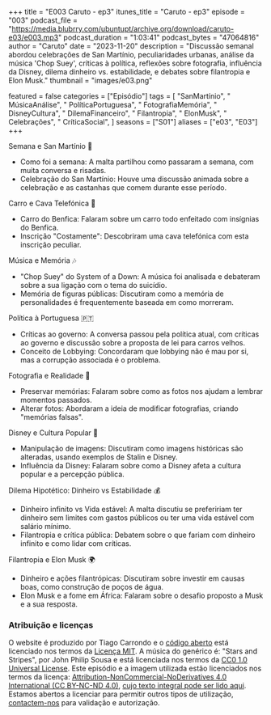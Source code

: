 +++
title = "E003 Caruto - ep3"
itunes_title = "Caruto - ep3"
episode = "003"
podcast_file = "https://media.blubrry.com/ubuntupt/archive.org/download/caruto-e03/e003.mp3"
podcast_duration = "1:03:41"
podcast_bytes = "47064816"
author = "Caruto"
date = "2023-11-20"
description = "Discussão semanal abordou celebrações de San Martínio, peculiaridades urbanas, análise da música 'Chop Suey', críticas à política, reflexões sobre fotografia, influência da Disney, dilema dinheiro vs. estabilidade, e debates sobre filantropia e Elon Musk."
thumbnail = "images/e03.png"

featured = false
categories = ["Episódio"]
tags = [
  "SanMartínio",
  " MúsicaAnálise",
  " PolíticaPortuguesa",
  " FotografiaMemória",
  " DisneyCultura",
  " DilemaFinanceiro",
  " Filantropia",
  " ElonMusk",
  " Celebrações",
  " CríticaSocial",
]
seasons = ["S01"]
aliases = ["e03", "E03"]
+++

Semana e San Martínio 🍂
- Como foi a semana: A malta partilhou como passaram a semana, com muita conversa e risadas.
- Celebração do San Martínio: Houve uma discussão animada sobre a celebração e as castanhas que comem durante esse período.

Carro e Cava Telefónica 🚗
- Carro do Benfica: Falaram sobre um carro todo enfeitado com insígnias do Benfica.
- Inscrição "Costamente": Descobriram uma cava telefónica com esta inscrição peculiar.

Música e Memória 🎶
- "Chop Suey" do System of a Down: A música foi analisada e debateram sobre a sua ligação com o tema do suicídio.
- Memória de figuras públicas: Discutiram como a memória de personalidades é frequentemente baseada em como morreram.

Política à Portuguesa 🇵🇹
- Críticas ao governo: A conversa passou pela política atual, com críticas ao governo e discussão sobre a proposta de lei para carros velhos.
- Conceito de Lobbying: Concordaram que lobbying não é mau por si, mas a corrupção associada é o problema.

Fotografia e Realidade 📸
- Preservar memórias: Falaram sobre como as fotos nos ajudam a lembrar momentos passados.
- Alterar fotos: Abordaram a ideia de modificar fotografias, criando "memórias falsas".

Disney e Cultura Popular 🏰
- Manipulação de imagens: Discutiram como imagens históricas são alteradas, usando exemplos de Stalin e Disney.
- Influência da Disney: Falaram sobre como a Disney afeta a cultura popular e a percepção pública.

Dilema Hipotético: Dinheiro vs Estabilidade 💰
- Dinheiro infinito vs Vida estável: A malta discutiu se prefeririam ter dinheiro sem limites com gastos públicos ou ter uma vida estável com salário mínimo.
- Filantropia e crítica pública: Debatem sobre o que fariam com dinheiro infinito e como lidar com críticas.

Filantropia e Elon Musk 🌍
- Dinheiro e ações filantrópicas: Discutiram sobre investir em causas boas, como construção de poços de água.
- Elon Musk e a fome em África: Falaram sobre o desafio proposto a Musk e a sua resposta.


### Atribuição e licenças
O website é produzido por Tiago Carrondo e o [código aberto](https://gitlab.com/podcastubuntuportugal/website) está licenciado nos termos da [Licença MIT](https://gitlab.com/podcastubuntuportugal/website/main/LICENSE).
A música do genérico é: "Stars and Stripes", por John Philip Sousa e está licenciada nos termos da [CC0 1.0 Universal License](https://creativecommons.org/publicdomain/zero/1.0/).
Este episódio e a imagem utilizada estão licenciados nos termos da licença: [Attribution-NonCommercial-NoDerivatives 4.0 International (CC BY-NC-ND 4.0)](https://creativecommons.org/licenses/by-nc-nd/4.0/), [cujo texto integral pode ser lido aqui](https://creativecommons.org/licenses/by-nc-nd/4.0/legalcode). Estamos abertos a licenciar para permitir outros tipos de utilização, [contactem-nos](https://podcastubuntuportugal.org/contactos) para validação e autorização.

